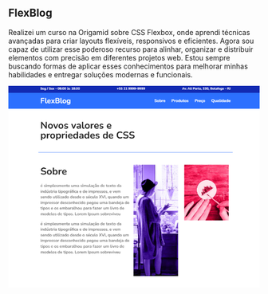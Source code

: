 ## FlexBlog

<p align="left">
Realizei um curso na Origamid sobre CSS Flexbox, onde aprendi técnicas avançadas para criar layouts flexíveis, responsivos e eficientes. Agora sou capaz de utilizar esse poderoso recurso para alinhar, organizar e distribuir elementos com precisão em diferentes projetos web. Estou sempre buscando formas de aplicar esses conhecimentos para melhorar minhas habilidades e entregar soluções modernas e funcionais.
</p>

<img src="imgmini.png">
